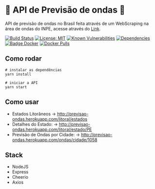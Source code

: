 # 🌊 API de Previsão de ondas 🌊


API de previsão de ondas no Brasil feita através de um WebScraping na área de ondas do INPE, acesse através do [Link](https://previsao-ondas.herokuapp.com/).

[![Build Status](https://travis-ci.com/andrelmlins/previsao-ondas.svg?branch=master)](https://travis-ci.com/andrelmlins/previsao-ondas)
[![License: MIT](https://img.shields.io/badge/License-MIT-yellow.svg)](https://github.com/andrelmlins/previsao-ondas/blob/master/LICENSE)
[![Known Vulnerabilities](https://snyk.io/test/github/andrelmlins/previsao-ondas/badge.svg)](https://snyk.io/test/github/andrelmlins/previsao-ondas)
[![Dependencies](https://david-dm.org/andrelmlins/previsao-ondas.svg)](https://david-dm.org/andrelmlins/previsao-ondas)
[![Badge Docker](https://images.microbadger.com/badges/image/andrelmlins1/previsao-ondas.svg)](https://microbadger.com/images/andrelmlins1/previsao-ondas "Get your own image badge on microbadger.com")
[![Docker Pulls](https://img.shields.io/docker/pulls/andrelmlins1/previsao-ondas.svg)](https://hub.docker.com/r/andrelmlins1/previsao-ondas)

## Como rodar

```
# instalar as dependências
yarn install

# iniciar a API
yarn start
```

## Como usar

* Estados Litorâneos -> http://previsao-ondas.herokuapp.com/litoral/estados
* Detalhes do Estado: -> http://previsao-ondas.herokuapp.com/litoral/estado/PE
* Previsão de Ondas por Cidade: -> http://previsao-ondas.herokuapp.com/ondas/cidade/1058

## Stack

- NodeJS
- Express
- Cheerio
- Axios
